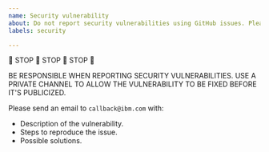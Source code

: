 ```yaml
---
name: Security vulnerability
about: Do not report security vulnerabilities using GitHub issues. Please send an email to `callback@ibm.com` instead.
labels: security

---
```


🚨 STOP 🚨 STOP 🚨 STOP 🚨

BE RESPONSIBLE WHEN REPORTING SECURITY VULNERABILITIES. USE A PRIVATE CHANNEL TO ALLOW THE VULNERABILITY TO BE FIXED BEFORE IT'S PUBLICIZED.

Please send an email to `callback@ibm.com` with:

- Description of the vulnerability.
- Steps to reproduce the issue.
- Possible solutions.

